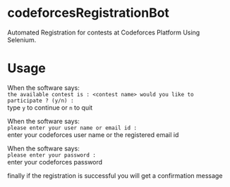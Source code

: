 # codeforcesRegistrationBot
Automated Registration for contests at Codeforces Platform Using Selenium.
# Usage
When the software says:  
`the available contest is : <contest name> would you like to participate ? (y/n) : `  
type `y` to continue or `n` to quit
  
  When the software says:  
  `please enter your user name or email id : `  
   enter your codeforces user name or the registered email id
   
   When the software says:  
  `please enter your password : `  
   enter your codeforces password
   
   finally if the registration is successful you will get a confirmation message
   
